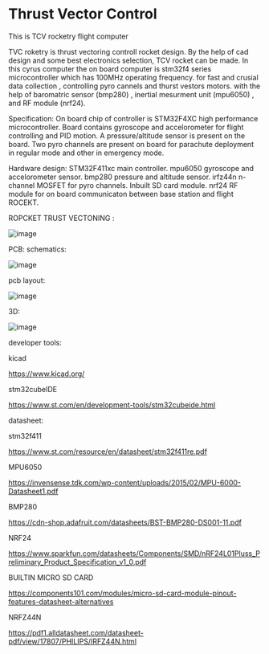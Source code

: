 # Thrust Vector Control
This is TCV rocketry flight computer


TVC roketry is thrust vectoring controll rocket design.
By the help of cad design and some best electronics selection,
TCV rocket can be made.
In this cyrus computer the on board computer is stm32f4 series microcontroller which has 100MHz operating frequency.
for fast and crusial data collection , controlling pyro cannels and thurst vestors motors.
with the help of baromatric sensor (bmp280) , inertial mesurment unit (mpu6050) , and RF module (nrf24).

Specification:
On board chip of controller is STM32F4XC high performance microcontroller.
Board contains gyroscope and accelorometer for flight controlling and PID motion.
A pressure/altitude sensor is present on the board.
Two pyro channels are present on board for parachute deployment in regular mode and other in emergency  mode.


Hardware design:
STM32F411xc main controller.
mpu6050 gyroscope and accelorometer sensor.
bmp280 pressure and altitude sensor.
irfz44n n-channel MOSFET for pyro channels.
Inbuilt SD card module.
nrf24 RF module for on board communicaton between base station and flight ROCEKT.

ROPCKET TRUST VECTONING :


![image](https://user-images.githubusercontent.com/114358863/234672675-fe9574e3-3684-47cb-9889-756ffe2bad4f.png)



PCB:
schematics:

![image](https://user-images.githubusercontent.com/114358863/228625339-4cfda51d-0b30-43d8-ae76-43d06488084f.png)

pcb layout:

![image](https://user-images.githubusercontent.com/114358863/228625542-4a604663-deae-479f-a16a-000b9121d37b.png)

3D:

![image](https://user-images.githubusercontent.com/114358863/228625690-86181987-690b-4276-82c6-36ccd375a947.png)



developer tools:

kicad 

https://www.kicad.org/

stm32cubeIDE

https://www.st.com/en/development-tools/stm32cubeide.html

datasheet:

stm32f411 

https://www.st.com/resource/en/datasheet/stm32f411re.pdf

MPU6050

https://invensense.tdk.com/wp-content/uploads/2015/02/MPU-6000-Datasheet1.pdf

BMP280

https://cdn-shop.adafruit.com/datasheets/BST-BMP280-DS001-11.pdf

NRF24

https://www.sparkfun.com/datasheets/Components/SMD/nRF24L01Pluss_Preliminary_Product_Specification_v1_0.pdf

BUILTIN MICRO SD CARD

https://components101.com/modules/micro-sd-card-module-pinout-features-datasheet-alternatives

NRFZ44N

https://pdf1.alldatasheet.com/datasheet-pdf/view/17807/PHILIPS/IRFZ44N.html

